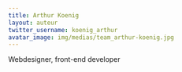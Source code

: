 ```yaml
---
title: Arthur Koenig
layout: auteur
twitter_username: koenig_arthur
avatar_image: img/medias/team_arthur-koenig.jpg
---
```


Webdesigner, front-end developer
